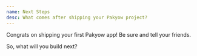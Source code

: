 ```yaml
---
name: Next Steps
desc: What comes after shipping your Pakyow project?
---
```


Congrats on shipping your first Pakyow app! Be sure and tell your friends.

So, what will you build next?

